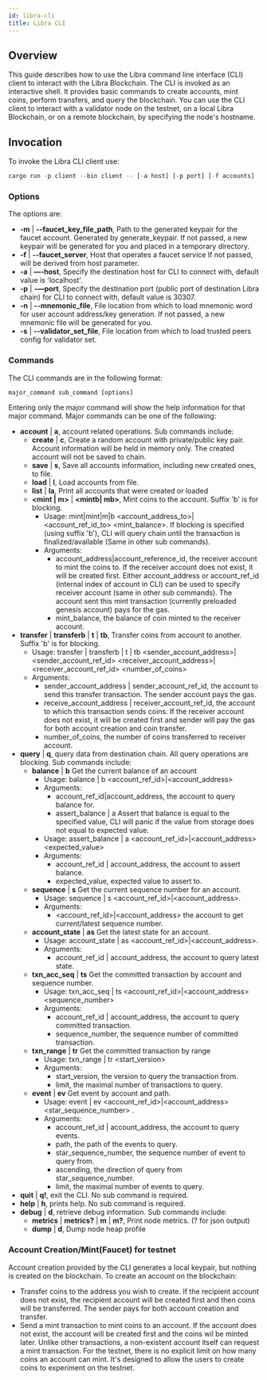 ```yaml
---
id: libra-cli
title: Libra CLI
---
```

## Overview

This guide describes how to use the Libra command line interface (CLI) client to interact with the Libra Blockchain. The CLI is invoked as an interactive shell. It provides basic commands to create accounts, mint coins, perform transfers, and query the blockchain. You can use the CLI client to interact with a validator node on the testnet, on a local Libra Blockchain, or on a remote blockchain, by specifying the node's hostname. 

## Invocation
To invoke the Libra CLI client use:

```rust
cargo run -p client --bin client -- [-a host] [-p port] [-f accounts] [-d debug_port]

```

### Options

The options are:

* **-m** | **--faucet_key_file_path**, Path to the generated keypair for the faucet account.  Generated by generate_keypair. If not passed, a new keypair will be generated for you and placed in a temporary directory.
* **-f** | **--faucet_server**, Host that operates a faucet service If not passed, will be derived from host parameter.
* **-a** | **—-host**, Specify the destination host for CLI to connect with, default value is 'localhost'.
* **-p** | **-—port**, Specify the destination port (public port of destination Libra chain) for CLI to connect with, default value is 30307.
* **-n** | **--mnemonic_file**, File location from which to load mnemonic word for user account address/key generation. If not passed, a new mnemonic file will be generated for you.
* **-s** | **--validator_set_file**, File location from which to load trusted peers config for validator set.

### Commands

The CLI commands are in the following format:

```rust
major_command sub_command [options]
```

Entering only the major command will show the help information for that major command. Major commands can be one of the following:

* **account** | **a**, account related operations. Sub commands include:
    * **create** | **c**,  Create a random account with private/public key pair. Account information will be held in memory only. The created account will not be saved to chain.
    * **save** | **s**, Save all accounts information, including new created ones, to file.
    * **load** | **l**, Load accounts from file.
    * **list** | **la**, Print all accounts that were created or loaded
    * **<mint | m>** | **<mintb| mb>**, Mint coins to the account. Suffix 'b' is for blocking.
        * Usage:  mint|mint|m|b <account_address_to>|<account_ref_id_to> <mint_balance>. If blocking is specified (using suffix 'b'), CLI will query chain until the transaction is finalized/available (Same in other sub commands).
        * Arguments:
            * account_address|account_reference_id, the receiver account to mint the coins to. If the receiver account does not exist, it will be created first. Either account_address or account_ref_id (internal index of account in CLI) can be used to specify receiver account (same in other sub commands). The account sent this mint transaction (currently preloaded genesis account) pays for the gas.
            * mint_balance, the balance of coin minted to the receiver account.
* **transfer** | **transferb** | **t** | **tb**, Transfer coins from account to another. Suffix 'b' is for blocking.
    * Usage: transfer | transferb | t | tb <sender_account_address>|<sender_account_ref_id> <receiver_account_address>|<receiver_account_ref_id> <number_of_coins>
    * Arguments:
        * sender_account_address | sender_account_ref_id, the account to send this transfer transaction. The sender account pays the gas.
        * receive_account_address | receiver_account_ref_id, the account to which this transaction sends coins. If the receiver account does not exist, it will be created first and sender will pay the gas for both account creation and coin transfer.
        * number_of_coins, the number of coins transferred to receiver account.
* **query** | **q**, query data from destination chain. All query operations are blocking. Sub commands include:
    * **balance** | **b**     Get the current balance of an account
        * Usage: balance | b <account_ref_id>|<account_address>
        * Arguments:
            * account_ref_id|account_address, the account to query balance for.
            * assert_balance | a    Assert that balance is equal to the specified value, CLI will panic if the value from storage does not equal to expected value.
        * Usage: assert_balance | a <account_ref_id>|<account_address> <expected_value>
        * Arguments:
            * account_ref_id | account_address, the account to assert balance.
            * expected_value, expected value to assert to.
    * **sequence** | **s**    Get the current sequence number for an account.
        * Usage: sequence | s <account_ref_id>|<account_address>.
        * Arguments:
            * <account_ref_id>|<account_address> the account to get current/latest sequence number.
    * **account_state** | **as**   Get the latest state for an account.
        * Usage: account_state | as <account_ref_id>|<account_address>.
        * Arguments:
            * account_ref_id | account_address, the account to query latest state.
    * **txn_acc_seq** | **ts**     Get the committed transaction by account and sequence number.
        * Usage: txn_acc_seq | ts <account_ref_id>|<account_address> <sequence_number>
        * Arguments:
            * account_ref_id | account_address, the account to query committed transaction.
            * sequence_number, the sequence number of committed transaction.
    * **txn_range** | **tr**    Get the committed transaction by range
        * Usage: txn_range | tr <start_version> <limit>
        * Arguments:
            * start_version, the version to query the transaction from.
            * limit, the maximal number of transactions to query.
    * **event** | **ev**    Get event by account and path.
        * Usage: event | ev <account_ref_id>|<account_address> <path> <star_sequence_number> <ascending> <limit>.
        * Arguments:
            * account_ref_id | account_address, the account to query events.
            * path, the path of the events to query.
            * star_sequence_number, the sequence number of event to query from.
            * ascending, the direction of query from star_sequence_number.
            * limit, the maximal number of events to query.
* **quit** | **q!**, exit the CLI. No sub command is required.
* **help** | **h**, prints help. No sub command is required.
* **debug** | **d**, retrieve debug information. Sub commands include:
    * **metrics** | **metrics?** | **m** | **m?**,  Print node metrics. (? for json output)
    * **dump** | **d**, Dump node heap profile

### Account Creation/Mint(Faucet) for testnet

Account creation provided by the CLI generates a local keypair, but nothing is created on the blockchain. To create an account on the blockchain:

* Transfer coins to the address you wish to create. If the recipient account does not exist, the recipient account will be created first and then coins will be transferred. The sender pays for both account creation and transfer.
* Send a mint transaction to mint coins to an account. If the account does not exist, the account will be created first and the coins wil be minted later. Unlike other transactions, a non-existent account itself can request a mint transaction.  For the testnet, there is no explicit limit on how many coins an account can mint. It's designed to allow the users to create coins to experiment on the testnet.



